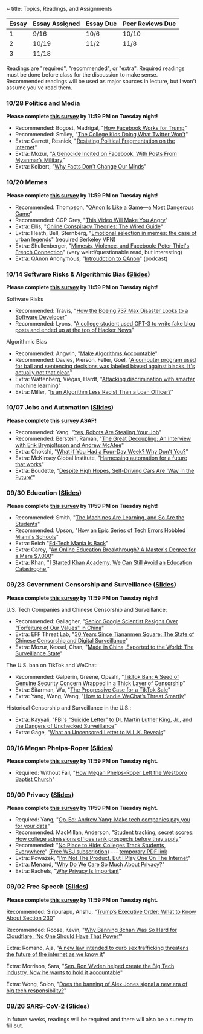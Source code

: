 ~ title: Topics, Readings, and Assignments


| Essay | Essay Assigned  | Essay Due         | Peer Reviews Due |
|-------|-----------------|-------------------|------------------|
| 1     |       9/16      |    10/6           |      10/10        |
| 2     |      10/19       |        11/2        |         11/8         |
| 3     |       11/18      |               |                  |

Readings are "required", "recommended", or "extra". Required readings must be done before class for the discussion to make sense. Recommended readings will be used as major sources in lecture, but I won't assume you've read them.

### 10/28 Politics and Media
**Please complete [this survey](https://docs.google.com/forms/d/e/1FAIpQLSe6REphOtU9mmQEfk-iZo-uwwBa9VyItB0XWyNuef6_sfTV2g/viewform?usp=sf_link) by 11:59 PM on Tuesday night!**

- Recommended: Bogost, Madrigal, "[How Facebook Works for Trump][facebook_trump]"
- Recommended: Smiley, "[The College Kids Doing What Twitter Won't][college_twitter]"
- Extra: Garrett, Resnick, "[Resisting Political Fragmentation on the Internet][political_fragmentation]"
- Extra: Mozur, "[A Genocide Incited on Facebook, With Posts From Myanmar’s Military][myanmar]"
- Extra: Kolbert, "[Why Facts Don't Change Our Minds][fact_mind]"

[myanmar]: https://www.nytimes.com/2018/10/15/technology/myanmar-facebook-genocide.html
[fact_mind]: https://www.newyorker.com/magazine/2017/02/27/why-facts-dont-change-our-minds
[college_twitter]: https://www.wired.com/story/the-college-kids-doing-what-twitter-wont/
[political_fragmentation]: https://www.mitpressjournals.org/doi/abs/10.1162/DAED_a_00118?journalCode=daed
[facebook_trump]: https://www.theatlantic.com/technology/archive/2020/04/how-facebooks-ad-technology-helps-trump-win/606403/ 

### 10/20 Memes
**Please complete [this survey](https://docs.google.com/forms/d/e/1FAIpQLSdE4PE8d9qaZUgCTWW3Uvm0D3ydzgyw8rBPiYyIMUikfqZyog/viewform?usp=sf_link) by 11:59 PM on Tuesday night!**

- Recommended: Thompson, "[QAnon Is Like a Game—a Most Dangerous Game][qanon]"
- Recommended: CGP Grey, "[This Video Will Make You Angry][angry_vid]"
- Extra: Ellis, "[Online Conspiracy Theories: The Wired Guide][conspiracy_theories]"
- Extra: Heath, Bell, Sternberg, "[Emotional selection in memes: the case of urban legends][emotional_memes]" (required Berkeley VPN)
- Extra: Shullenberger, "[Mimesis, Violence, and Facebook: Peter Thiel's French Connection][thiel_questionable]" (very weird/questionable read, but interesting)
- Extra: QAnon Anonymous, "[Introudction to QAnon][qanon_vid]" (podcast)

[qanon]: https://www.wired.com/story/qanon-most-dangerous-multiplatform-game/
[conspiracy_theories]: https://www.wired.com/story/wired-guide-to-conspiracy-theories/ 
[angry_vid]: https://www.youtube.com/watch?v=rE3j_RHkqJc 
[emotional_memes]: https://psycnet.apa.org/record/2001-05428-005
[thiel_questionable]: https://thesocietypages.org/cyborgology/2016/08/13/mimesis-violence-and-facebook-peter-thiels-french-connection-full-essay/
[qanon_vid]: https://soundcloud.com/qanonanonymous/episode-1-introduction-to-qanon

### 10/14 Software Risks & Algorithmic Bias ([Slides][bias_slides])

**Please complete [this survey](https://docs.google.com/forms/d/e/1FAIpQLSfbiCzE16aiTqj7odJXZ4LuhBm9e_QDW7fWS8HLZ3TnLBhhNg/viewform?usp=sf_link) by 11:59 PM on Tuesday night!**

Software Risks

- Recommended: Travis, "[How the Boeing 737 Max Disaster Looks to a Software Developer][bad_boeing]"
- Recommended: Lyons, "[A college student used GPT-3 to write fake blog posts and ended up at the top of Hacker News][king_hacker]" 

Algorithmic Bias

- Recommended: Angwin, "[Make Algorithms Accountable][acc_algs]" 
- Recommended: Davies, Pierson, Feller, Goel, "[A computer program used for bail and sentencing decisions was labeled biased against blacks. It's actually not that clear.][bail_unclear]"
- Extra: Wattenberg, Viégas, Hardt, "[Attacking discrimination with smarter machine learning][bias_attack]"
- Extra: Miller, "[Is an Algorithm Less Racist Than a Loan Officer?][less_racist]"

[bad_boeing]: https://spectrum.ieee.org/aerospace/aviation/how-the-boeing-737-max-disaster-looks-to-a-software-developer
[king_hacker]: https://www.theverge.com/2020/8/16/21371049/gpt3-hacker-news-ai-blog
[acc_algs]: https://www.nytimes.com/2016/08/01/opinion/make-algorithms-accountable.html
[bias_attack]: https://research.google.com/bigpicture/attacking-discrimination-in-ml/
[less_racist]: https://www.nytimes.com/2020/09/18/business/digital-mortgages.html
[bail_unclear]: https://www.washingtonpost.com/news/monkey-cage/wp/2016/10/17/can-an-algorithm-be-racist-our-analysis-is-more-cautious-than-propublicas/#comments

[bias_slides]: https://docs.google.com/presentation/d/1xwTb1MCbeA0ZEP0YoD1naxGLAUAcOb-UniW4a67A6GM/edit?usp=sharing

### 10/07 Jobs and Automation ([Slides][jobs_slides])

**Please complete [this survey](https://forms.gle/EuMqimrun1iJmqUX9) ASAP!**

- Recommended: Yang, "[Yes, Robots Are Stealing Your Job][robot_steal]"
- Recommended: Berstein, Raman, "[The Great Decoupling: An Interview with Erik Brynjolfsson and Andrew McAfee][great_decouple]"
- Extra: Chokshi, "[What if You Had a Four-Day Week? Why Don't You?][four_day]"
- Extra: McKinsey Global Institute, "[Harnessing automation for a future that works][harness_auto]"
- Extra: Boudette, "[Despite High Hopes, Self-Driving Cars Are 'Way in the Future'][no_drive]"

[robot_steal]: https://www.nytimes.com/2019/11/14/opinion/andrew-yang-jobs.html
[great_decouple]: https://hbr.org/2015/06/the-great-decoupling
[four_day]: https://www.nytimes.com/2019/11/08/business/four-day-work-week.html 
[harness_auto]: https://www.mckinsey.com/featured-insights/digital-disruption/harnessing-automation-for-a-future-that-works
[no_drive]: https://www.nytimes.com/2019/07/17/business/self-driving-autonomous-cars.html

[jobs_slides]: https://docs.google.com/presentation/d/1_5vFFQbk8wuiL2Rtjs6o4Qmb-Uk926gktRUPPAIlECI/edit?usp=sharing 

### 09/30 Education ([Slides][ed_slides])

**Please complete [this survey](https://docs.google.com/forms/d/e/1FAIpQLScOR4UkJG4dSK7OTNUYDbeCDunvf_HJyNH2gIoBn1wbuQn_aw/viewform?usp=sf_link) by 11:59 PM on Tuesday night!**

- Recommended: Smith, "[The Machines Are Learning, and So Are the Students][student_machines]"
- Recommended: Upson, "[How an Epic Series of Tech Errors Hobbled Miami's Schools][error_miami]"
- Extra: Reich "[Ed-Tech Mania Is Back][ed_mania]"
- Extra: Carey, "[An Online Education Breakthrough? A Master's Degree for a Mere $7,000][cheap_masters]"
- Extra: Khan, "[I Started Khan Academy. We Can Still Avoid an Education Catastrophe.][khan_opinion]"

[student_machines]: https://www.nytimes.com/2019/12/18/education/artificial-intelligence-tutors-teachers.html
[error_miami]: https://www.wired.com/story/epic-tech-errors-hobbled-miamis-schools/
[ed_mania]: https://www.chronicle.com/article/ed-tech-mania-is-back
[cheap_masters]: https://www.nytimes.com/2016/09/29/upshot/an-online-education-breakthrough-a-masters-degree-for-a-mere-7000.html
[khan_opinion]: https://www.nytimes.com/2020/08/13/opinion/coronavirus-school-digital.html
[ed_slides]: https://docs.google.com/presentation/d/1ztQZIcH1nJwyOfgLA5lQdyYa5R8gNj-RuGeLwFYbFwE/edit?usp=sharing

### 09/23 Government Censorship and Surveillance ([Slides][speech_slides])

**Please complete [this survey](https://docs.google.com/forms/d/e/1FAIpQLSe42Msaoc3DkFr3gVPUauwz9uJkUWKcWmMLSMpSAdnY-Js71A/viewform?usp=sf_link) by 11:59 PM on Tuesday night!**

U.S. Tech Companies and Chinese Censorship and Surveillance:
- Recommended: Gallagher, "[Senior Google Scientist Resigns Over "Forfeiture of Our Values" in China][google_china]" 
- Extra: EFF Threat Lab, "[30 Years Since Tiananmen Square: The State of Chinese Censorship and Digital Surveillance][eff_chinese_censorship_details]"
- Extra: Mozur, Kessel, Chan, "[Made in China, Exported to the World: The Surveillance State][china_exported]"

The U.S. ban on TikTok and WeChat:
- Recommended: Galperin, Greene, Opsahl, "[TikTok Ban: A Seed of Genuine Security Concern Wrapped in a Thick Layer of Censorship][tiktok_eff]"
- Extra: Sitarman, Wu, "[The Progressive Case for a TikTok Sale][tiktok_wired]"
 - Extra: Yang, Wang, Wang, "[How to Handle WeChat’s Threat Smartly][wechat]"

Historical Censorship and Surveillance in the U.S.: 
- Extra: Kayyali, "[FBI's "Suicide Letter" to Dr. Martin Luther King, Jr., and the Dangers of Unchecked Surveillance][fbi_mlk]"
- Extra: Gage, "[What an Uncensored Letter to M.L.K. Reveals][uncensored_mlk]"

[google_china]: https://theintercept.com/2018/09/13/google-china-search-engine-employee-resigns/
[china_exported]: https://www.nytimes.com/2019/04/24/technology/ecuador-surveillance-cameras-police-government.html
[tiktok_eff]: https://www.eff.org/deeplinks/2020/08/tiktok-ban-seed-genuine-security-concern-wrapped-thick-layer-censorship
[tiktok_wired]: https://www.wired.com/story/the-progressive-case-for-a-tiktok-sale/
[fbi_mlk]: https://www.eff.org/deeplinks/2014/11/fbis-suicide-letter-dr-martin-luther-king-jr-and-dangers-unchecked-surveillance
[uncensored_mlk]: https://www.nytimes.com/2014/11/16/magazine/what-an-uncensored-letter-to-mlk-reveals.html
[eff_chinese_censorship_details]: https://www.eff.org/deeplinks/2019/06/30-years-tiananmen-square-state-chinese-censorship-and-digital-surveillance
[wechat]: https://foreignpolicy.com/2020/09/14/china-wechat-ban-targeted-response/
[gov_slides]: https://docs.google.com/presentation/d/1XmO58qJkcjqk512szIBVUQJKdjzO0HEIVUqqk746Q4s/edit?usp=sharing

### 09/16 Megan Phelps-Roper ([Slides][meg_slides])

**Please complete [this survey](https://docs.google.com/forms/d/e/1FAIpQLSeA-LIK3EBXTeRrJVsKUZ6u6lglSsXyx1IEKnb0OlYvtexekQ/viewform?usp=sf_link) by 11:59 PM on Tuesday night.**

- Required: Without Fail, "[How Megan Phelps-Roper Left the Westboro Baptist Church][westboro_megan]"

[westboro_megan]: https://gimletmedia.com/shows/without-fail/z3hl8ke
[meg_slides]: https://docs.google.com/presentation/d/11oyiR45GPPeDT7nIn0YZuYP4_3lgj4PQF8hgT0v2A6U/edit?usp=sharing

### 09/09 Privacy ([Slides][privacy_slides])

**Please complete [this survey](https://docs.google.com/forms/d/e/1FAIpQLScTWu6l5kD0KQSaNSMInXZ37TGpwz374c0xOkK5bpXJJEHswg/viewform?usp=sf_link) by 11:59 PM on Tuesday night.**
 
- Required: Yang, "[Op-Ed: Andrew Yang: Make tech companies pay you for your data][yang_gang]"
- Recommended: MacMillan, Anderson, "[Student tracking, secret scores: How college admissions offices rank prospects before they apply][college_admissions]"
- Recommended: "[No Place to Hide: Colleges Track Students, Everywhere][tracking_students]" [(Free WSJ subscription)][free_WSJ] --- [temporary PDF link][wsj_temp]
- Extra: Powazek, "[I'm Not The Product, But I Play One On The Internet][powazek_product]"
- Extra: Menand, "[Why Do We Care So Much About Privacy?][care_privacy]"
- Extra: Rachels, "[Why Privacy Is Important][privacy_important]"

[yang_gang]: https://www.latimes.com/opinion/story/2020-06-23/andrew-yang-data-dividend-tech-privacy
  
[powazek_product]: http://powazek.com/posts/3229

[tracking_students]: https://www.wsj.com/articles/the-many-ways-college-students-may-be-tracked-on-campus-11583354852

[free_WSJ]: https://grad.berkeley.edu/news/announcements/opportunities/access-the-new-york-times-and-wall-street-journal-for-free/

[college_admissions]: https://www.washingtonpost.com/business/2019/10/14/colleges-quietly-rank-prospective-students-based-their-personal-data/

[care_privacy]: https://www.newyorker.com/magazine/2018/06/18/why-do-we-care-so-much-about-privacy

[privacy_important]: https://www.jstor.org/stable/2265077?seq=1

[wsj_temp]: https://drive.google.com/file/d/14ZEIDm_I9OrWTHhF4A2lETMwXTc4U1Xj

[privacy_slides]: https://docs.google.com/presentation/d/1MwPNyAfr5jIY1xyA2Xxo2K8j-S_7lMfDUT1ow1z3AGc/edit?usp=sharing


### 09/02 Free Speech ([Slides][speech_slides])

**Please complete [this survey](https://forms.gle/3RiWbRPhAvR1azRw7) by 11:59 PM on Tuesday night.**

Recommended: Siripurapu, Anshu, "[Trump’s Executive Order: What to Know About Section 230][section230]"

Recommended: Roose, Kevin, "[Why Banning 8chan Was So Hard for Cloudflare: ‘No One Should Have That Power’][cloudflare]"

Extra: Romano, Aja, "[A new law intended to curb sex trafficking threatens the future of the internet as we know it][sesta-fosta]"

Extra: Morrison, Sara, "[Sen. Ron Wyden helped create the Big Tech industry. Now he wants to hold it accountable][wyden]"

Extra: Wong, Solon, "[Does the banning of Alex Jones signal a new era of big tech responsibility?][alex_jones_ban]"

  [section230]: https://www.cfr.org/in-brief/trumps-executive-order-what-know-about-section-230

  [cloudflare]: https://www.nytimes.com/2019/08/05/technology/8chan-cloudflare-el-paso.html

  [sesta-fosta]: https://www.vox.com/culture/2018/4/13/17172762/fosta-sesta-backpage-230-internet-freedom

  [wyden]: https://www.vox.com/recode/2020/8/5/21339766/zuckerberg-privacy-law-facebook-congress-wyden

  [alex_jones_ban]: https://www.theguardian.com/technology/2018/aug/10/alex-jones-banning-apple-facebook-youtube-twitter-free-speech
  
  [speech_slides]: https://docs.google.com/presentation/d/1JsXMgymHPQ6d6p1cbYTAAwpMZl7bYDhei84wArQBYXc/edit?usp=sharing


<!--
- Optional: Wong, Solon, "[Does the banning of Alex Jones signal a new era of big tech responsibility?][alex_jones_ban]"

- Optional: Kang, Conger, "[Inside Twitter's Struggle Over What Gets Banned][twitter_ban]"

- Optional: Fisher, Max, "[Inside Facebook's Secret Rulebook for Global Political Speech][facebook_rulebook]"

  [twitter_ban]: https://www.nytimes.com/2018/08/10/technology/twitter-free-speech-infowars.html
  [facebook_rulebook]: https://www.nytimes.com/2018/12/27/world/facebook-moderators.html

-->

### 08/26 SARS-CoV-2 ([Slides][covid_slides])

In future weeks, readings will be required and there will also be a survey to fill out. 

[covid_slides]: https://docs.google.com/presentation/d/1vfKtxQrQaAhe0aCVXyWsGW70Yxw5Kf_y_jMpIXj8dIQ/edit

<!--### Privacy 

### Megan Phelps-Roper 

### Government Censorship and Surveillance --> 
